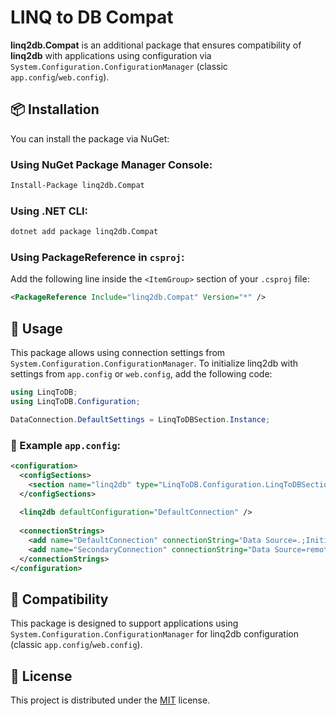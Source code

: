 ﻿# LINQ to DB Compat

**linq2db.Compat** is an additional package that ensures compatibility of **linq2db** with applications using configuration via `System.Configuration.ConfigurationManager` (classic `app.config`/`web.config`).

## 📦 Installation

You can install the package via NuGet:

### Using NuGet Package Manager Console:
```sh
Install-Package linq2db.Compat
```

### Using .NET CLI:
```sh
dotnet add package linq2db.Compat
```

### Using PackageReference in `csproj`:
Add the following line inside the `<ItemGroup>` section of your `.csproj` file:
```xml
<PackageReference Include="linq2db.Compat" Version="*" />
```

## 🚀 Usage

This package allows using connection settings from `System.Configuration.ConfigurationManager`. To initialize linq2db with settings from `app.config` or `web.config`, add the following code:

```csharp
using LinqToDB;
using LinqToDB.Configuration;

DataConnection.DefaultSettings = LinqToDBSection.Instance;
```

### 📌 Example `app.config`:

```xml
<configuration>
  <configSections>
    <section name="linq2db" type="LinqToDB.Configuration.LinqToDBSection, linq2db.Compat" />
  </configSections>
  
  <linq2db defaultConfiguration="DefaultConnection" />
  
  <connectionStrings>
    <add name="DefaultConnection" connectionString="Data Source=.;Initial Catalog=MyDatabase;Integrated Security=True" providerName="System.Data.SqlClient" />
    <add name="SecondaryConnection" connectionString="Data Source=remote_server;Initial Catalog=OtherDatabase;User Id=user;Password=pass;" providerName="System.Data.SqlClient" />
  </connectionStrings>
</configuration>
```

## 🎯 Compatibility

This package is designed to support applications using `System.Configuration.ConfigurationManager` for linq2db configuration (classic `app.config`/`web.config`).

## 📜 License

This project is distributed under the [MIT](https://github.com/linq2db/linq2db/blob/master/MIT-LICENSE.txt) license.
